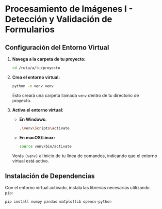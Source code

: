 # Procesamiento de Imágenes I - Detección y Validación de Formularios

## Configuración del Entorno Virtual


1.  **Navega a la carpeta de tu proyecto:**
    ```bash
    cd /ruta/a/tu/proyecto
    ```

2.  **Crea el entorno virtual:**
    ```bash
    python -m venv venv
    ```
    Esto creará una carpeta llamada `venv` dentro de tu directorio de proyecto.

3.  **Activa el entorno virtual:**

    *   **En Windows:**
        ```bash
        .\venv\Scripts\activate
        ```
    *   **En macOS/Linux:**
        ```bash
        source venv/bin/activate
        ```
    Verás `(venv)` al inicio de tu línea de comandos, indicando que el entorno virtual está activo.

## Instalación de Dependencias

Con el entorno virtual activado, instala las librerías necesarias utilizando `pip`:

```bash
pip install numpy pandas matplotlib opencv-python